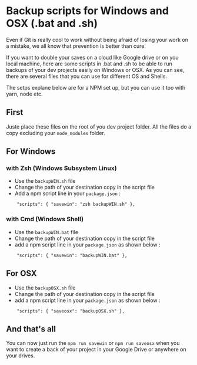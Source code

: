 # Backup scripts for Windows and OSX (.bat and .sh)

Even if Git is really cool to work without being afraid of losing your work on a mistake, we all know that prevention is better than cure.

If you want to double your saves on a cloud like Google drive or on you local machine, here are some scripts in .bat and .sh to be able to run backups of your dev projects easily on Windows or OSX.
As you can see, there are several files that you can use for different OS and Shells.

The setps explane below are for a NPM set up, but you can use it too with yarn, node etc.

## First

Juste place these files on the root of you dev project folder.
All the files do a copy excluding your `node_modules` folder.

## For Windows

### with Zsh (Windows Subsystem Linux)

- Use the `backupWIN.sh` file
- Change the path of your destination copy in the script file
- Add a npm script line in your `package.json` :

`    "scripts": {
        "savewin": "zsh backupWIN.sh"
    },`
    
### with Cmd (Windows Shell)

- Use the `backupWIN.bat` file
- Change the path of your destination copy in the script file
- add a npm script line in your `package.json` as shown below :

`    "scripts": {
        "savewin": "backupWIN.bat"
    },`
    
    
## For OSX

- Use the `backupOSX.sh` file
- Change the path of your destination copy in the script file
- add a npm script line in your `package.json` as shown below :

`    "scripts": {
        "saveosx": "backupOSX.sh"
    },`


## And that's all

You can now just run the `npm run savewin` or `npm run saveosx` when you want to create a back of your project in your Google Drive or anywhere on your drives.
